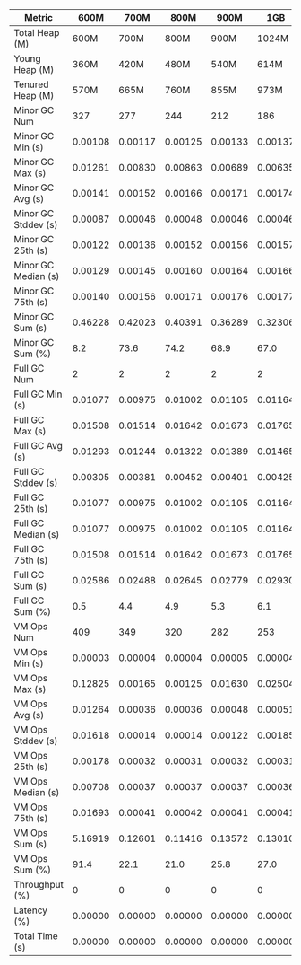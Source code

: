| Metric | 600M | 700M | 800M | 900M | 1GB | 2GB | 4GB | 8GB |
|------|----|----|----|----|---|---|---|---|
| Total Heap (M) | 600M | 700M | 800M | 900M | 1024M | 2048M | 4096M | 8192M |
| Young Heap (M) | 360M | 420M | 480M | 540M | 614M | 1228M | 2456M | 4912M |
| Tenured Heap (M) | 570M | 665M | 760M | 855M | 973M | 1946M | 3892M | 7784M |
| Minor GC Num | 327 | 277 | 244 | 212 | 186 | 76 | 29 | 12 |
| Minor GC Min (s) | 0.00108 | 0.00117 | 0.00125 | 0.00133 | 0.00137 | 0.00208 | 0.00223 | 0.00221 |
| Minor GC Max (s) | 0.01261 | 0.00830 | 0.00863 | 0.00689 | 0.00635 | 0.00941 | 0.00514 | 0.01357 |
| Minor GC Avg (s) | 0.00141 | 0.00152 | 0.00166 | 0.00171 | 0.00174 | 0.00257 | 0.00308 | 0.00498 |
| Minor GC Stddev (s) | 0.00087 | 0.00046 | 0.00048 | 0.00046 | 0.00046 | 0.00085 | 0.00063 | 0.00293 |
| Minor GC 25th (s) | 0.00122 | 0.00136 | 0.00152 | 0.00156 | 0.00157 | 0.00224 | 0.00274 | 0.00385 |
| Minor GC Median (s) | 0.00129 | 0.00145 | 0.00160 | 0.00164 | 0.00166 | 0.00238 | 0.00289 | 0.00404 |
| Minor GC 75th (s) | 0.00140 | 0.00156 | 0.00171 | 0.00176 | 0.00177 | 0.00262 | 0.00321 | 0.00526 |
| Minor GC Sum (s) | 0.46228 | 0.42023 | 0.40391 | 0.36289 | 0.32306 | 0.19543 | 0.08933 | 0.05978 |
| Minor GC Sum (%) | 8.2 | 73.6 | 74.2 | 68.9 | 67.0 | 63.6 | 48.5 | 32.7 |
| Full GC Num | 2 | 2 | 2 | 2 | 2 | 2 | 2 | 2 |
| Full GC Min (s) | 0.01077 | 0.00975 | 0.01002 | 0.01105 | 0.01164 | 0.01481 | 0.02286 | 0.03628 |
| Full GC Max (s) | 0.01508 | 0.01514 | 0.01642 | 0.01673 | 0.01765 | 0.02142 | 0.03496 | 0.06690 |
| Full GC Avg (s) | 0.01293 | 0.01244 | 0.01322 | 0.01389 | 0.01465 | 0.01812 | 0.02891 | 0.05159 |
| Full GC Stddev (s) | 0.00305 | 0.00381 | 0.00452 | 0.00401 | 0.00425 | 0.00468 | 0.00856 | 0.02165 |
| Full GC 25th (s) | 0.01077 | 0.00975 | 0.01002 | 0.01105 | 0.01164 | 0.01481 | 0.02286 | 0.03628 |
| Full GC Median (s) | 0.01077 | 0.00975 | 0.01002 | 0.01105 | 0.01164 | 0.01481 | 0.02286 | 0.03628 |
| Full GC 75th (s) | 0.01508 | 0.01514 | 0.01642 | 0.01673 | 0.01765 | 0.02142 | 0.03496 | 0.06690 |
| Full GC Sum (s) | 0.02586 | 0.02488 | 0.02645 | 0.02779 | 0.02930 | 0.03623 | 0.05782 | 0.10318 |
| Full GC Sum (%) | 0.5 | 4.4 | 4.9 | 5.3 | 6.1 | 11.8 | 31.4 | 56.5 |
| VM Ops Num | 409 | 349 | 320 | 282 | 253 | 149 | 87 | 73 |
| VM Ops Min (s) | 0.00003 | 0.00004 | 0.00004 | 0.00005 | 0.00004 | 0.00003 | 0.00005 | 0.00002 |
| VM Ops Max (s) | 0.12825 | 0.00165 | 0.00125 | 0.01630 | 0.02504 | 0.01505 | 0.01242 | 0.00086 |
| VM Ops Avg (s) | 0.01264 | 0.00036 | 0.00036 | 0.00048 | 0.00051 | 0.00051 | 0.00043 | 0.00027 |
| VM Ops Stddev (s) | 0.01618 | 0.00014 | 0.00014 | 0.00122 | 0.00185 | 0.00153 | 0.00131 | 0.00016 |
| VM Ops 25th (s) | 0.00178 | 0.00032 | 0.00031 | 0.00032 | 0.00031 | 0.00019 | 0.00019 | 0.00016 |
| VM Ops Median (s) | 0.00708 | 0.00037 | 0.00037 | 0.00037 | 0.00036 | 0.00034 | 0.00027 | 0.00024 |
| VM Ops 75th (s) | 0.01693 | 0.00041 | 0.00042 | 0.00041 | 0.00041 | 0.00040 | 0.00038 | 0.00035 |
| VM Ops Sum (s) | 5.16919 | 0.12601 | 0.11416 | 0.13572 | 0.13010 | 0.07555 | 0.03704 | 0.01978 |
| VM Ops Sum (%) | 91.4 | 22.1 | 21.0 | 25.8 | 27.0 | 24.6 | 20.1 | 10.8 |
| Throughput (%) | 0 | 0 | 0 | 0 | 0 | 0 | 0 | 0 |
| Latency (%) | 0.00000 | 0.00000 | 0.00000 | 0.00000 | 0.00000 | 0.00000 | 0.00000 | 0.00000 |
| Total Time (s) | 0.00000 | 0.00000 | 0.00000 | 0.00000 | 0.00000 | 0.00000 | 0.00000 | 0.00000 |
